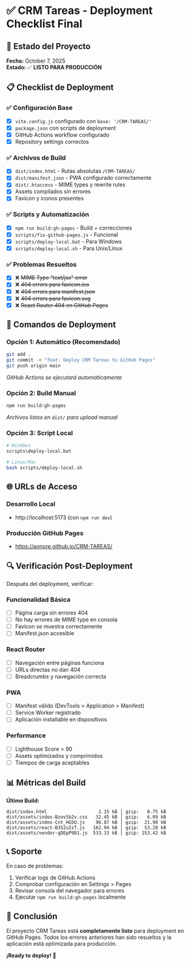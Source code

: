 # ✅ CRM Tareas - Deployment Checklist Final

## 🎯 **Estado del Proyecto**
**Fecha:** October 7, 2025  
**Estado:** ✅ **LISTO PARA PRODUCCIÓN**

## 📋 **Checklist de Deployment**

### ✅ **Configuración Base**
- [x] `vite.config.js` configurado con `base: '/CRM-TAREAS/'`
- [x] `package.json` con scripts de deployment
- [x] GitHub Actions workflow configurado
- [x] Repository settings correctos

### ✅ **Archivos de Build**
- [x] `dist/index.html` - Rutas absolutas `/CRM-TAREAS/`
- [x] `dist/manifest.json` - PWA configurado correctamente
- [x] `dist/.htaccess` - MIME types y rewrite rules
- [x] Assets compilados sin errores
- [x] Favicon y iconos presentes

### ✅ **Scripts y Automatización**
- [x] `npm run build:gh-pages` - Build + correcciones
- [x] `scripts/fix-github-pages.js` - Funcional
- [x] `scripts/deploy-local.bat` - Para Windows
- [x] `scripts/deploy-local.sh` - Para Unix/Linux

### ✅ **Problemas Resueltos**
- [x] ❌ ~~MIME Type "text/jsx" error~~
- [x] ❌ ~~404 errors para favicon.ico~~
- [x] ❌ ~~404 errors para manifest.json~~
- [x] ❌ ~~404 errors para favicon.svg~~
- [x] ❌ ~~React Router 404 en GitHub Pages~~

## 🚀 **Comandos de Deployment**

### **Opción 1: Automático (Recomendado)**
```bash
git add .
git commit -m "feat: Deploy CRM Tareas to GitHub Pages"
git push origin main
```
*GitHub Actions se ejecutará automáticamente*

### **Opción 2: Build Manual**
```bash
npm run build:gh-pages
```
*Archivos listos en `dist/` para upload manual*

### **Opción 3: Script Local**
```bash
# Windows
scripts\deploy-local.bat

# Linux/Mac
bash scripts/deploy-local.sh
```

## 🌐 **URLs de Acceso**

### **Desarrollo Local**
- http://localhost:5173 (con `npm run dev`)

### **Producción GitHub Pages**
- https://aonore.github.io/CRM-TAREAS/

## 🔍 **Verificación Post-Deployment**

Después del deployment, verificar:

### **Funcionalidad Básica**
- [ ] Página carga sin errores 404
- [ ] No hay errores de MIME type en consola
- [ ] Favicon se muestra correctamente
- [ ] Manifest.json accesible

### **React Router**
- [ ] Navegación entre páginas funciona
- [ ] URLs directas no dan 404
- [ ] Breadcrumbs y navegación correcta

### **PWA**
- [ ] Manifest válido (DevTools > Application > Manifest)
- [ ] Service Worker registrado
- [ ] Aplicación installable en dispositivos

### **Performance**
- [ ] Lighthouse Score > 90
- [ ] Assets optimizados y comprimidos
- [ ] Tiempos de carga aceptables

## 📊 **Métricas del Build**

**Último Build:**
```
dist/index.html                   2.15 kB │ gzip:   0.75 kB
dist/assets/index-Bzov5b2v.css   32.45 kB │ gzip:   6.09 kB
dist/assets/index-Cnt_HG5U.js    96.87 kB │ gzip:  21.98 kB
dist/assets/react-B3S2uIsT.js   162.94 kB │ gzip:  53.28 kB
dist/assets/vendor-gDEpP9D1.js  533.13 kB │ gzip: 153.42 kB
```

## 📞 **Soporte**

En caso de problemas:
1. Verificar logs de GitHub Actions
2. Comprobar configuración en Settings > Pages
3. Revisar consola del navegador para errores
4. Ejecutar `npm run build:gh-pages` localmente

## 🎉 **Conclusión**

El proyecto CRM Tareas está **completamente listo** para deployment en GitHub Pages. Todos los errores anteriores han sido resueltos y la aplicación está optimizada para producción.

**¡Ready to deploy! 🚀**